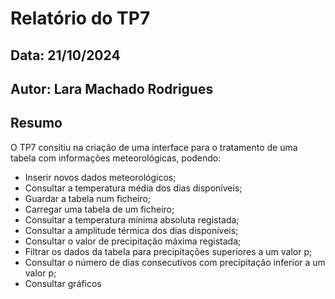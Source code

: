 # Relatório do TP7
## Data: 21/10/2024
## Autor: Lara Machado Rodrigues

## Resumo
O TP7 consitiu na criação de uma interface para o tratamento de uma tabela com informações meteorológicas, podendo:
- Inserir novos dados meteorológicos;
- Consultar a temperatura média dos dias disponíveis;
- Guardar a tabela num ficheiro;
- Carregar uma tabela de um ficheiro;
- Consultar a temperatura mínima absoluta registada;
- Consultar a amplitude térmica dos dias disponíveis;
- Consultar o valor de precipitação máxima registada;
- Filtrar os dados da tabela para precipitações superiores a um valor p;
- Consultar o número de dias consecutivos com precipitação inferior a um valor p;
- Consultar gráficos